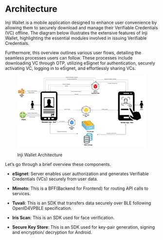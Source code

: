 # Architecture

Inji Wallet is a mobile application designed to enhance user convenience by allowing them to securely download and manage their Verifiable Credentials (VC) offline. The diagram below illustrates the extensive features of Inji Wallet, highlighting the essential modules involved in issuing Verifiable Credentials.

Furthermore, this overview outlines various user flows, detailing the seamless processes users can follow. These processes include downloading VC through OTP, utilizing eSignet for authentication, securely activating VC, logging in to eSignet, and effortlessly sharing VCs.

<figure><img src="../.gitbook/assets/inji_architecture_diagram.png" alt=""><figcaption><p>Inji Wallet Architecture</p></figcaption></figure>



Let’s go through a brief overview these components. 

* **eSignet**: Server enables user authorization and generates Verifiable Credentials (VCs) securely from user data.

* **Mimoto**:  This is a BFF(Backend for Frontend) for routing API calls to services.

* **Tuvali**: This is an SDK that transfers data securely over BLE following OpenID4VPBLE specification.

* **Iris Scan**: This is an SDK used for face verification.

* **Secure Key Store**:  This is an SDK used for key-pair generation, signing and encryption/ decryption for Android.

